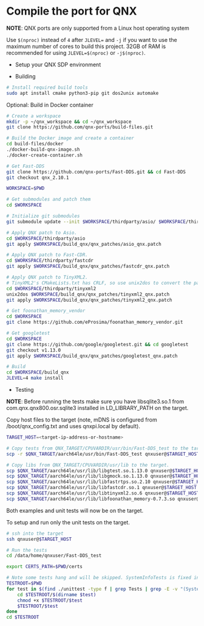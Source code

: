 # Compile the port for QNX

**NOTE**: QNX ports are only supported from a Linux host operating system

Use `$(nproc)` instead of `4` after `JLEVEL=` and `-j` if you want to use the maximum number of cores to build this project.
32GB of RAM is recommended for using `JLEVEL=$(nproc)` or `-j$(nproc)`.
- Setup your QNX SDP environment

- Building

```bash
# Install required build tools
sudo apt install cmake python3-pip git dos2unix automake
```

Optional: Build in Docker container
```bash
# Create a workspace
mkdir -p ~/qnx_workspace && cd ~/qnx_workspace
git clone https://github.com/qnx-ports/build-files.git

# Build the Docker image and create a container
cd build-files/docker
./docker-build-qnx-image.sh
./docker-create-container.sh
```

```bash
# Get Fast-DDS
git clone https://github.com/qnx-ports/Fast-DDS.git && cd Fast-DDS
git checkout qnx_2.10.1

WORKSPACE=$PWD

# Get submodules and patch them
cd $WORKSPACE

# Initialize git submodules
git submodule update --init $WORKSPACE/thirdparty/asio/ $WORKSPACE/thirdparty/fastcdr $WORKSPACE/thirdparty/tinyxml2/

# Apply QNX patch to Asio.
cd $WORKSPACE/thirdparty/asio
git apply $WORKSPACE/build_qnx/qnx_patches/asio_qnx.patch

# Apply QNX patch to Fast-CDR.
cd $WORKSPACE/thirdparty/fastcdr
git apply $WORKSPACE/build_qnx/qnx_patches/fastcdr_qnx.patch

# Apply QNX patch to TinyXML2.
# TinyXML2's CMakeLists.txt has CRLF, so use unix2dos to convert the patch to CRLF.
cd $WORKSPACE/thirdparty/tinyxml2
unix2dos $WORKSPACE/build_qnx/qnx_patches/tinyxml2_qnx.patch
git apply $WORKSPACE/build_qnx/qnx_patches/tinyxml2_qnx.patch

# Get foonathan_memory_vendor
cd $WORKSPACE
git clone https://github.com/eProsima/foonathan_memory_vendor.git

# Get googletest
cd $WORKSPACE
git clone https://github.com/google/googletest.git && cd googletest
git checkout v1.13.0
git apply $WORKSPACE/build_qnx/qnx_patches/googletest_qnx.patch

# Build
cd $WORKSPACE/build_qnx
JLEVEL=4 make install
```

- Testing

**NOTE**: Before running the tests make sure you have libsqlite3.so.1 from
com.qnx.qnx800.osr.sqlite3 installed in LD_LIBRARY_PATH on the target.

Copy host files to the target (note, mDNS is configured from
/boot/qnx_config.txt and uses qnxpi.local by default).
```bash
TARGET_HOST=<target-ip-address-or-hostname>

# Copy tests from QNX_TARGET/CPUVARDIR/usr/bin/Fast-DDS_test to the target.
scp -r $QNX_TARGET/aarch64le/usr/bin/Fast-DDS_test qnxuser@$TARGET_HOST:/data/home/qnxuser

# Copy libs from QNX_TARGET/CPUVARDIR/usr/lib to the target.
scp $QNX_TARGET/aarch64le/usr/lib/libgtest.so.1.13.0 qnxuser@$TARGET_HOST:/data/home/qnxuser/lib
scp $QNX_TARGET/aarch64le/usr/lib/libgmock.so.1.13.0 qnxuser@$TARGET_HOST:/data/home/qnxuser/lib
scp $QNX_TARGET/aarch64le/usr/lib/libfastrtps.so.2.10 qnxuser@$TARGET_HOST:/data/home/qnxuser/lib
scp $QNX_TARGET/aarch64le/usr/lib/libfastcdr.so.1 qnxuser@$TARGET_HOST:/data/home/qnxuser/lib
scp $QNX_TARGET/aarch64le/usr/lib/libtinyxml2.so.6 qnxuser@$TARGET_HOST:/data/home/qnxuser/lib
scp $QNX_TARGET/aarch64le/usr/lib/libfoonathan_memory-0.7.3.so qnxuser@$TARGET_HOST:/data/home/qnxuser/lib
```

Both examples and unit tests will now be on the target.

To setup and run only the unit tests on the target.
```bash
# ssh into the target
ssh qnxuser@$TARGET_HOST

# Run the tests
cd /data/home/qnxuser/Fast-DDS_test

export CERTS_PATH=$PWD/certs

# Note some tests hang and will be skipped. SystemInfoTests is fixed in 8.0.2.
TESTROOT=$PWD
for test in $(find ./unittest -type f | grep Tests | grep -E -v "(SystemInfoTests|UDPv6Tests|UDPv4Tests)") ; do
    cd $TESTROOT/$(dirname $test)
    chmod +x $TESTROOT/$test
    $TESTROOT/$test
done
cd $TESTROOT
```
